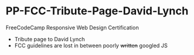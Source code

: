 # PP-FCC-Tribute-Page-David-Lynch
FreeCodeCamp Responsive Web Design Certification
- Tribute page to David Lynch
- FCC guidelines are lost in between poorly ~~written~~ googled JS
